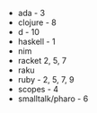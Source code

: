 * ada - 3
* clojure - 8
* d - 10
* haskell - 1
* nim
* racket 2, 5, 7
* raku
* ruby - 2, 5, 7, 9
* scopes - 4
* smalltalk/pharo - 6
